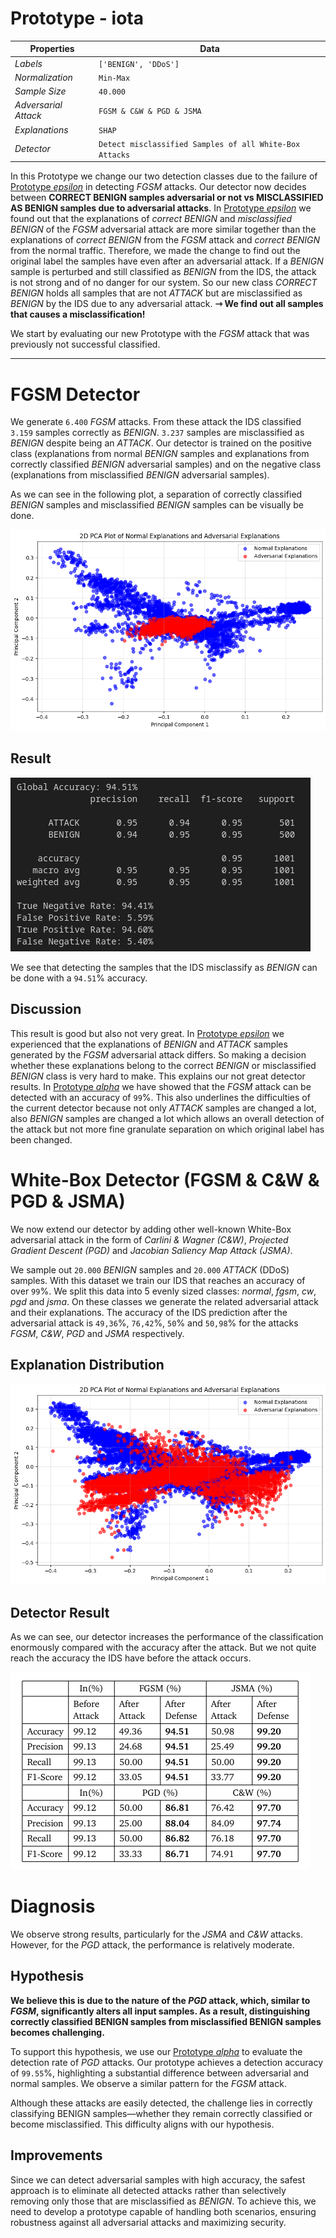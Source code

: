 # Prototype - iota

| Properties           | Data                 |
| -------------------- | -------------------- |
| *Labels*             | `['BENIGN', 'DDoS']` |
| *Normalization*      | `Min-Max`            |
| *Sample Size*        | `40.000`               |
| *Adversarial Attack* | `FGSM & C&W & PGD & JSMA`               |
| *Explanations*       | `SHAP`               |
| *Detector*           | `Detect misclassified Samples of all White-Box Attacks`|


In this Prototype we change our two detection classes due to the failure of [Prototype *epsilon*](Prototype%20-%20epsilon.md) in detecting *FGSM* attacks. Our detector now decides between **CORRECT BENIGN samples adversarial or not vs MISCLASSIFIED AS BENIGN samples due to adversarial attacks**. In [Prototype *epsilon*](Prototype%20-%20epsilon.md) we found out that the explanations of *correct BENIGN* and *misclassified BENIGN* of the *FGSM* adversarial attack are more similar together than the explanations of *correct BENIGN* from the *FGSM* attack and *correct BENIGN* from the normal traffic. Therefore, we made the change to find out the original label the samples have even after an adversarial attack. If a *BENIGN* sample is perturbed and still classified as *BENIGN* from the IDS, the attack is not strong and of no danger for our system. So our new class *CORRECT BENIGN* holds all samples that are not *ATTACK* but are misclassified as *BENIGN* by the IDS due to any adversarial attack. **⇾ We find out all samples that causes a misclassification!**

We start by evaluating our new Prototype with the *FGSM* attack that was previously not successful classified.

---
# FGSM Detector

We generate `6.400` *FGSM* attacks. From these attack the IDS classified `3.159` samples correctly as *BENIGN*. `3.237` samples are misclassified as *BENIGN* despite being an *ATTACK*. Our detector is trained on the positive class (explanations from normal *BENIGN* samples and explanations from correctly classified *BENIGN* adversarial samples) and on the negative class (explanations from misclassified *BENIGN* adversarial samples). 

As we can see in the following plot, a separation of correctly classified *BENIGN* samples and misclassified *BENIGN* samples can be visually be done.

![FGSM PCA](images/iota/fgsm_pca.png)

## Result

![FGSM Result](images/iota/fgsm_result.png)

We see that detecting the samples that the IDS misclassify as *BENIGN* can be done with a `94.51`% accuracy. 

## Discussion

This result is good but also not very great. In [Prototype *epsilon*](Prototype%20-%20epsilon.md) we experienced that the explanations of *BENIGN* and *ATTACK* samples generated by the *FGSM* adversarial attack differs. So making a decision whether these explanations belong to the correct *BENIGN* or misclassified *BENIGN* class is very hard to make. This explains our not great detector results. In [Prototype *alpha*](Prototype%20-%20alpha.md) we have showed that the *FGSM* attack can be detected with an accuracy of `99`%. This also underlines the difficulties of the current detector because not only *ATTACK* samples are changed a lot, also *BENIGN* samples are changed a lot which allows an overall detection of the attack but not more fine granulate separation on which original label has been changed.


# White-Box Detector (FGSM & C&W & PGD & JSMA)

We now extend our detector by adding other well-known White-Box adversarial attack in the form of *Carlini & Wagner (C&W)*, *Projected Gradient Descent (PGD)* and *Jacobian Saliency Map Attack (JSMA)*. 

We sample out `20.000` *BENIGN* samples and `20.000` *ATTACK* (DDoS) samples. With this dataset we train our IDS that reaches an accuracy of over `99`%. We split this data into 5 evenly sized classes: *normal*, *fgsm*, *cw*, *pgd* and *jsma*. On these classes we generate the related adversarial attack and their explanations. The accuracy of the IDS prediction after the adversarial attack is `49,36`%, `76,42`%, `50`% and `50,98`% for the attacks *FGSM*, *C&W*, *PGD* and *JSMA* respectively.

## Explanation Distribution

![Explanation Distribution](images/iota/explanation_pca.png)


## Detector Result 

As we can see, our detector increases the performance of the classification enormously compared with the accuracy after the attack. But we not quite reach the accuracy the IDS have before the attack occurs.

![Detector Result](images/iota/detector_result.png)

# Diagnosis

We observe strong results, particularly for the *JSMA* and *C&W* attacks. However, for the *PGD* attack, the performance is relatively moderate.

## Hypothesis

**We believe this is due to the nature of the *PGD* attack, which, similar to *FGSM*, significantly alters all input samples. As a result, distinguishing correctly classified BENIGN samples from misclassified BENIGN samples becomes challenging.**

To support this hypothesis, we use our [Prototype *alpha*](Prototype%20-%20alpha.md) to evaluate the detection rate of *PGD* attacks. Our prototype achieves a detection accuracy of `99.55`%, highlighting a substantial difference between adversarial and normal samples. We observe a similar pattern for the *FGSM* attack.

Although these attacks are easily detected, the challenge lies in correctly classifying BENIGN samples—whether they remain correctly classified or become misclassified. This difficulty aligns with our hypothesis.

## Improvements

Since we can detect adversarial samples with high accuracy, the safest approach is to eliminate all detected attacks rather than selectively removing only those that are misclassified as *BENIGN*. To achieve this, we need to develop a prototype capable of handling both scenarios, ensuring robustness against all adversarial attacks and maximizing security.